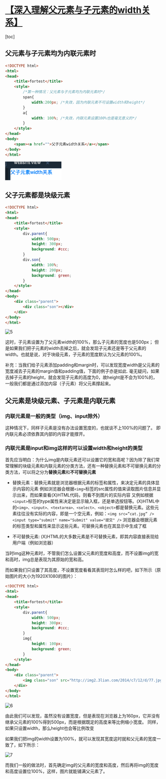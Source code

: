 # [【深入理解父元素与子元素的width关系】](https://www.cnblogs.com/zhuzhenwei918/p/6389567.html)

[toc]

## 父元素与子元素均为内联元素时

```html
<!DOCTYPE html>
<html>
<head>
    <title>fortest</title>
    <style>
        /*第一种情况：父元素与子元素均为内联元素时*/
        span{
            width:200px; /*失效，因为内联元素不可设置width和height*/
        }
        a{
            width: 100%; /*失效，内联元素设置100%也是毫无意义的*/
        }
    </style>
</head>
<body>
    <span><a href="">父子元素width关系</a></span>
</body>
</html>
```

![4](../../Image/CSS/4.png)

## 父子元素都是块级元素

```html
<!DOCTYPE html>
<html>
<head>
    <title>fortest</title>
    <style>
        div.parent{
            width: 500px;
            height: 300px;
            background: #ccc;
        }
        div.son{
            width: 100%;
            height: 200px;
            background: green;
        }
    </style>
</head>
<body>
    <div class="parent">
        <div class="son"></div>
    </div>
</body>
</html>
```

![5](../Image/CSS/5.png)

这时，子元素设置为了父元素width的100%，那么子元素的宽度也是500px；
但是如果我们把子元素的width去掉之后，就会发现子元素还是等于父元素的width。也就是说，对于块级元素，子元素的宽度默认为父元素的100%。

补充：当我们给子元素添加padding和margin时，可以发现宽度width是父元素的宽度减去子元素的margin值和padding值，下面的例子亦是如此.
毫无疑问，如果去掉子元素的height，就会发现子元素的高度为0，故height是不会为100%的，一般我们都是通过添加内容（子元素）将父元素撑起来。

## 父元素是块级元素、子元素是内联元素

### 内联元素是一般的类型（img、input除外）

这种情况下，同样子元素是没有办法设置宽度的，也就谈不上100%的问题了。 即内联元素必须依靠其内部的内容才能撑开。

### 内联元素是input和img这样的可以设置width和height的类型

首先应当明白：为什么img是内联元素还可以设置它的宽和高呢？因为除了我们常常理解的块级元素和内联元素的分类方法，还有一种替换元素和不可替换元素的分类方法，可以将之分为**替换元素**和**不可替换元素**

* 替换元素：替换元素就是浏览器根据元素的标签和属性，来决定元素的具体显示内容的元素
例如浏览器会根据`<img>`标签的src属性的值来读取图片信息并显示出来，而如果查看(X)HTML代码，则看不到图片的实际内容
又例如根据`<input>`标签的type属性来决定是显示输入框，还是单选按钮等。(X)HTML中的`<img>、<input>、<textarea>、<select>、<object>`都是替换元素。这些元素往往没有实际的内容，即是一个空元素，例如：`<img src=”cat.jpg” />  <input type="submit" name="Submit" value="提交" />`  浏览器会根据元素的标签类型和属性来显示这些元素。可替换元素也在其显示中生成了框

* 不可替换元素: (X)HTML的大多数元素是不可替换元素，即其内容直接表现给用户端（例如浏览器）

当时img这种元素时，不管我们怎么设置父元素的宽度和高度，而不设置img的宽和高时，img总是表现为其原始的宽和高。

而如果我们只设置了其高度，不设置宽度看看其表现时怎么样的吧，如下所示（原始图片的大小为1920X1080的图片）：

```html
<!DOCTYPE html>
<html>
<head>
    <title>fortest</title>
    <style>
        div.parent{
            width: 500px;
            height: 300px;
            background: #ccc;
        }
        img{
            height: 100px;
            background: green;
        }
    </style>
</head>
<body>
    <div class="parent">
        <img class="son" src="http://img2.3lian.com/2014/c7/12/d/77.jpg"></img>
    </div>
</body>
</html>
```

![6](../Image/CSS/6.png)

由此我们可以发现，虽然没有设置宽度，但是表现在浏览器上为160px，它并没有继承父元素的100%得到500px，而是根据既定的高度来等比例缩小宽度。  同样， 如果只设置width，那么height也会等比例改变

如果我们把img的width设置为100%，就可以发现其宽度这时就和父元素的宽度一致了，如下所示：

![7](../Image/CSS/7.png)

而我们一般的做法时，首先确定img的父元素的宽度和高度，然后再将img的宽度和高度设置位100%，这样，图片就能铺满父元素了。